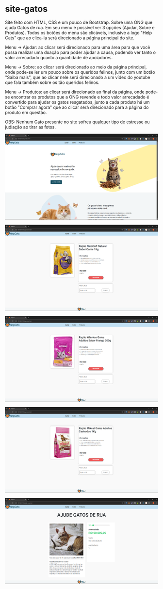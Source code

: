 # site-gatos

Site feito com HTML, CSS e um pouco de Bootstrap. Sobre uma ONG que ajuda Gatos de rua. Em seu menu é possível ver 3 opções (Ajudar, Sobre e Produtos). Todos os botões do menu são clicáveis, inclusive a logo "Help Cats" que ao clica-la será direcionado a página principal do site.

Menu -> Ajudar: ao clicar será direcionado para uma área para que você possa realizar uma doação para poder ajudar a causa, podendo ver tanto o valor arrecadado quanto a quantidade de apoiadores.

Menu -> Sobre: ao clicar será direcionado ao meio da página principal, onde pode-se ler um pouco sobre os queridos felinos, junto com um botão "Saiba mais", que ao clicar nele será direcionado a um vídeo do youtube que fala também sobre os tão queridos felinos.

Menu -> Produtos: ao clicar será direcionado ao final da página, onde pode-se encontrar os produtos que a ONG revende e todo valor arrecadado é convertido para ajudar os gatos resgatados, junto a cada produto há um botão "Comprar agora" que ao clicar será direcionado para a página do produto em questão.

OBS: Nenhum Gato presente no site sofreu qualquer tipo de estresse ou judiação ao tirar as fotos.

![alt text](image-1.png)

![alt text](image-2.png)

![alt text](image-3.png)

![alt text](image-4.png)

![alt text](image-5.png)